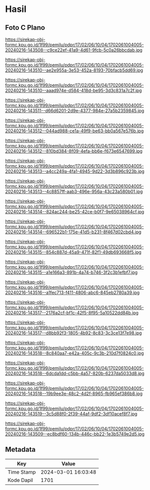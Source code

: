 # Hasil

## Foto C Plano

https://sirekap-obj-formc.kpu.go.id/1f99/pemilu/pdpr/17/02/06/10/04/1702061004005-20240216-143508--c9ce22ef-41a9-4d61-9fcb-5c0a26bbcdab.jpg

https://sirekap-obj-formc.kpu.go.id/1f99/pemilu/pdpr/17/02/06/10/04/1702061004005-20240216-143510--ae2e955a-3e53-452a-8193-70bfacb5dd69.jpg

https://sirekap-obj-formc.kpu.go.id/1f99/pemilu/pdpr/17/02/06/10/04/1702061004005-20240216-143510--aaad974e-d584-418d-be95-3d3c831a7c2f.jpg

https://sirekap-obj-formc.kpu.go.id/1f99/pemilu/pdpr/17/02/06/10/04/1702061004005-20240216-143511--d66d6201-2d9e-4377-984e-27a5b2359845.jpg

https://sirekap-obj-formc.kpu.go.id/1f99/pemilu/pdpr/17/02/06/10/04/1702061004005-20240216-143512--044ad988-ce1a-49f9-be63-bb0a567e576b.jpg

https://sirekap-obj-formc.kpu.go.id/1f99/pemilu/pdpr/17/02/06/10/04/1702061004005-20240216-143512--810bd384-8f09-4efa-bb6e-f673e6547699.jpg

https://sirekap-obj-formc.kpu.go.id/1f99/pemilu/pdpr/17/02/06/10/04/1702061004005-20240216-143513--a4cc249a-4fa1-4945-9d22-3d3b896c923b.jpg

https://sirekap-obj-formc.kpu.go.id/1f99/pemilu/pdpr/17/02/06/10/04/1702061004005-20240216-143513--4c8857ff-aab3-496e-956a-43c23a580b01.jpg

https://sirekap-obj-formc.kpu.go.id/1f99/pemilu/pdpr/17/02/06/10/04/1702061004005-20240216-143514--824ac244-be25-42ce-b0f7-9e65038964cf.jpg

https://sirekap-obj-formc.kpu.go.id/1f99/pemilu/pdpr/17/02/06/10/04/1702061004005-20240216-143514--696522b1-175e-41d5-b231-8f467d02cbd4.jpg

https://sirekap-obj-formc.kpu.go.id/1f99/pemilu/pdpr/17/02/06/10/04/1702061004005-20240216-143515--854c887d-45a9-471f-82f1-49db693668f5.jpg

https://sirekap-obj-formc.kpu.go.id/1f99/pemilu/pdpr/17/02/06/10/04/1702061004005-20240216-143515--a1e166a3-891b-4a74-b746-3f2c3b1efbf7.jpg

https://sirekap-obj-formc.kpu.go.id/1f99/pemilu/pdpr/17/02/06/10/04/1702061004005-20240216-143516--a1fec713-f411-4806-abc6-845eb2780a39.jpg

https://sirekap-obj-formc.kpu.go.id/1f99/pemilu/pdpr/17/02/06/10/04/1702061004005-20240216-143517--2176a2cf-bf1c-42f5-8f95-5a10522dd84b.jpg

https://sirekap-obj-formc.kpu.go.id/1f99/pemilu/pdpr/17/02/06/10/04/1702061004005-20240216-143517--d8bb92f3-1805-4b92-8c83-3c3ce13f7e98.jpg

https://sirekap-obj-formc.kpu.go.id/1f99/pemilu/pdpr/17/02/06/10/04/1702061004005-20240216-143518--8c840aa7-e42a-405c-9c3b-210d7f0824c0.jpg

https://sirekap-obj-formc.kpu.go.id/1f99/pemilu/pdpr/17/02/06/10/04/1702061004005-20240216-143518--6dcda1dd-c5bb-4a57-820b-6237da5033d8.jpg

https://sirekap-obj-formc.kpu.go.id/1f99/pemilu/pdpr/17/02/06/10/04/1702061004005-20240216-143518--19b9ee3e-48c2-4d2f-8965-fb965ef386b8.jpg

https://sirekap-obj-formc.kpu.go.id/1f99/pemilu/pdpr/17/02/06/10/04/1702061004005-20240216-143519--3c5d88f0-2f39-44af-9df2-3df10acef8f7.jpg

https://sirekap-obj-formc.kpu.go.id/1f99/pemilu/pdpr/17/02/06/10/04/1702061004005-20240216-143509--ec8bdf60-134b-446c-bb22-1e3b5749e2d5.jpg


## Metadata

| Key        | Value               |
| ---------- | ------------------- |
| Time Stamp | 2024-03-01 16:03:48 |
| Kode Dapil | 1701                |



